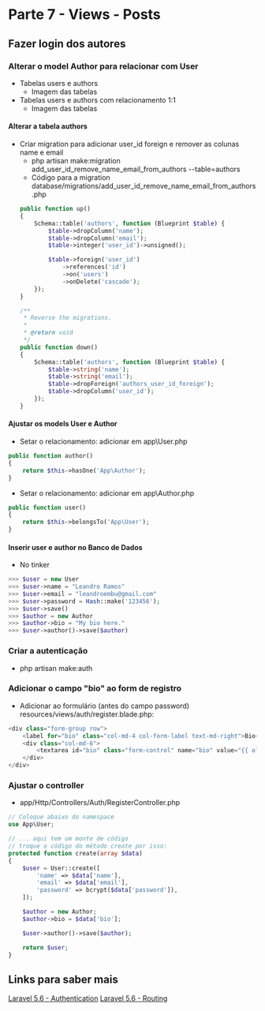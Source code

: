# Parte 7 - Views - Posts

## Fazer login dos autores
### Alterar o model Author para relacionar com User
- Tabelas users e authors
    - Imagem das tabelas
- Tabelas users e authors com relacionamento 1:1
    - Imagem das tabelas
#### Alterar a tabela authors
- Criar migration para adicionar user_id foreign e remover as colunas name e email
    - php artisan make:migration add_user_id_remove_name_email_from_authors --table=authors
    - Código para a migration database/migrations/add_user_id_remove_name_email_from_authors.php
    ```php
    public function up()
    {
        Schema::table('authors', function (Blueprint $table) {
            $table->dropColumn('name');
            $table->dropColumn('email');
            $table->integer('user_id')->unsigned();

            $table->foreign('user_id')
                ->references('id')
                ->on('users')
                ->onDelete('cascade');
        });
    }

    /**
     * Reverse the migrations.
     *
     * @return void
     */
    public function down()
    {
        Schema::table('authors', function (Blueprint $table) {
            $table->string('name');
            $table->string('email');
            $table->dropForeign('authors_user_id_foreign');
            $table->dropColumn('user_id');
        });
    }
    ```

#### Ajustar os models User e Author
- Setar o relacionamento: adicionar em app\User.php
```php
public function author()
{
    return $this->hasOne('App\Author');
}
```
- Setar o relacionamento: adicionar em app\Author.php
```php
public function user()
{
    return $this->belongsTo('App\User');
}
```

#### Inserir user e author no Banco de Dados
- No tinker
```php
>>> $user = new User
>>> $user->name = "Leandro Ramos"
>>> $user->email = "leandroembu@gmail.com"
>>> $user->password = Hash::make('123456');
>>> $user->save()
>>> $author = new Author
>>> $author->bio = "My bio here."
>>> $user->author()->save($author)
```

### Criar a autenticação
- php artisan make:auth

### Adicionar o campo "bio" ao form de registro
- Adicionar ao formulário (antes do campo password) resources/views/auth/register.blade.php:
```php
<div class="form-group row">
    <label for="bio" class="col-md-4 col-form-label text-md-right">Bio</label>
    <div class="col-md-6">
        <textarea id="bio" class="form-control" name="bio" value="{{ old('bio')  }}"></textarea>
    </div>
</div>
```

### Ajustar o controller 
- app/Http/Controllers/Auth/RegisterController.php
```php
// Coloque abaixo do namespace
use App\User;

// ... aqui tem um monte de código
// troque o código do método create por isso:
protected function create(array $data)
{
    $user = User::create([
        'name' => $data['name'],
        'email' => $data['email'],
        'password' => bcrypt($data['password']),
    ]);

    $author = new Author;
    $author->bio = $data['bio'];

    $user->author()->save($author);

    return $user;
}
```

## Links para saber mais
[Laravel 5.6 - Authentication](https://laravel.com/docs/5.6/authentication)
[Laravel 5.6 - Routing](https://laravel.com/docs/5.6/routing)
